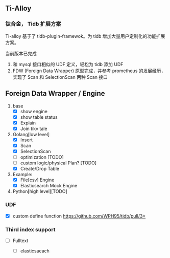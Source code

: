 ## Ti-Alloy

### 钛合金， Tidb 扩展方案



Ti-alloy 基于了 tidb-plugin-framewok。为 tidb 增加大量用户定制化的功能扩展方案。

当前版本已完成

1. 和 mysql 接口相似的 UDF 定义，轻松为 tidb 添加 UDF
2. FDW (Foreign Data Wrapper) 原型完成，并参考 prometheus 的发展经历，实现了 Scan 和 SelectionScan 两种 Scan 接口





## Foreign Data Wrapper / Engine

1. base
   - [x] show engine
   - [x] show table status
   - [x] Explain
   - [x] Join tikv tale
2. Golang[low level]
   - [x] Insert
   - [x] Scan
   - [x] SelectionScan
   - [ ] optimization [TODO]
   - [ ] custom logic/physical Plan? [TODO]
   - [x] Create/Drop Table
3. Example:
   - [x] File[csv] Engine
   - [x] Elasticsearch Mock Engine
4. Python[high level][TODO]



### UDF

- [x] custom define function https://github.com/WPH95/tidb/pull/3>



### Third index support

- [ ] Fulltext
  - [ ] elasticsaeach


